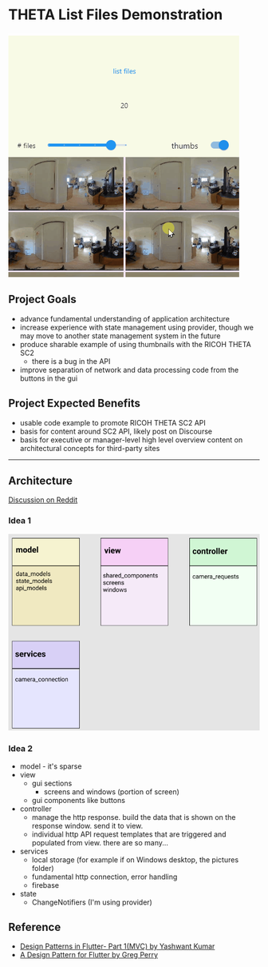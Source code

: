 # THETA List Files Demonstration

![screenshot](docs/images/screenshot.gif)

## Project Goals

* advance fundamental understanding of application architecture
* increase experience with state management using provider, though we may move to
another state management system in the future
* produce sharable example of using thumbnails with the RICOH THETA SC2
  * there is a bug in the API
* improve separation of network and data processing code from the buttons in the gui

## Project Expected Benefits

* usable code example to promote RICOH THETA SC2 API
* basis for content around SC2 API, likely post on Discourse
* basis for executive or manager-level high level overview content on architectural
concepts for third-party sites

---

## Architecture

[Discussion on Reddit](https://www.reddit.com/r/FlutterDev/comments/nl1qb5/architecture_patterns_for_flutter_applications/)

### Idea 1

![app architecture](docs/images/architecture.png)

### Idea 2

* model - it's sparse
* view
  * gui sections
    * screens and windows (portion of screen)
  * gui components like buttons
* controller
  * manage the http response. build the data that is shown on the response window. send it to view.
  * individual http API request templates that are triggered and populated from view. there are so many...
* services
  * local storage (for example if on Windows desktop, the pictures folder)
  * fundamental http connection, error handling
  * firebase
* state
  * ChangeNotifiers (I'm using provider)

## Reference

* [Design Patterns in Flutter- Part 1(MVC) by Yashwant Kumar](https://medium.com/flutterdevs/design-patterns-in-flutter-part-1-c32a3ddb00e2)
* [A Design Pattern for Flutter by Greg Perry](https://medium.com/follow-flutter/a-design-pattern-for-flutter-db6ccaea2413)
